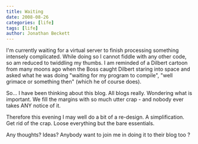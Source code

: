 ```yaml
---
title: Waiting
date: 2008-08-26
categories: [life]
tags: [life]
author: Jonathan Beckett
---
```


I'm currently waiting for a virtual server to finish processing something intensely complicated. While doing so I cannot fiddle with any other code, so am reduced to twiddling my thumbs. I am reminded of a Dilbert cartoon from many moons ago when the Boss caught Dilbert staring into space and asked what he was doing "waiting for my program to compile", "well grimace or something then" (which he of course does).

So... I have been thinking about this blog. All blogs really. Wondering what is important. We fill the margins with so much utter crap - and nobody ever takes ANY notice of it.

Therefore this evening I may well do a bit of a re-design. A simplification. Get rid of the crap. Loose everything but the bare essentials.

Any thoughts? Ideas? Anybody want to join me in doing it to their blog too ?